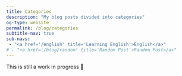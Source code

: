 ```yaml
---
title: Categories
description: "My blog posts divided into categories"
og-type: website
permalink: /blog/categories
subtitle-nav: true 
sub-navs:
 - "<a href='/english' title='Learning English'>English</a>"
# - "<a href='/blog/random' title='Random Post'>Random Post</a>"
---
```


This is still a work in progress 🚧

